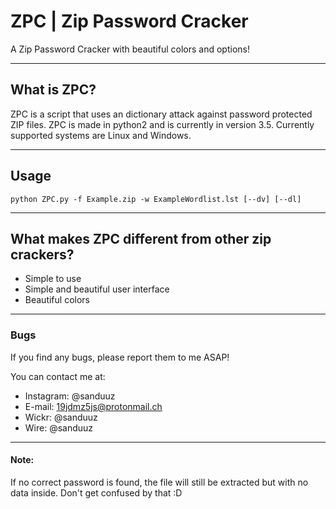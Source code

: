 # ZPC | Zip Password Cracker

A Zip Password Cracker with beautiful colors and options!

---

## What is ZPC?
ZPC is a script that uses an dictionary attack against password protected ZIP files.
ZPC is made in python2 and is currently in version 3.5.
Currently supported systems are Linux and Windows.

---

## Usage
```
python ZPC.py -f Example.zip -w ExampleWordlist.lst [--dv] [--dl]
```

---

## What makes ZPC different from other zip crackers?
* Simple to use
* Simple and beautiful user interface
* Beautiful colors

---

### Bugs
If you find any bugs, please report them to me ASAP!

You can contact me at:
* Instagram: @sanduuz
* E-mail: 19jdmz5js@protonmail.ch
* Wickr: @sanduuz
* Wire: @sanduuz

---

#### Note:
If no correct password is found, the file will still be extracted but with no data inside. Don't get confused by that :D

